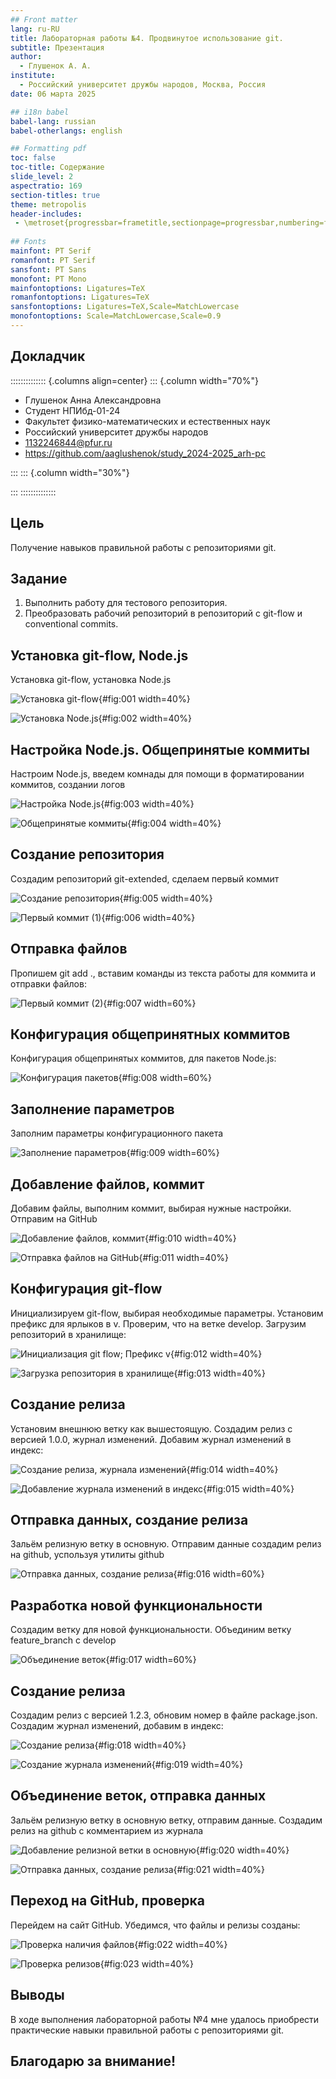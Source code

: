 ```yaml
---
## Front matter
lang: ru-RU
title: Лабораторная работы №4. Продвинутое использование git.
subtitle: Презентация
author:
  - Глушенок А. А.
institute:
  - Российский университет дружбы народов, Москва, Россия
date: 06 марта 2025

## i18n babel
babel-lang: russian
babel-otherlangs: english

## Formatting pdf
toc: false
toc-title: Содержание
slide_level: 2
aspectratio: 169
section-titles: true
theme: metropolis
header-includes:
 - \metroset{progressbar=frametitle,sectionpage=progressbar,numbering=fraction}
 
## Fonts
mainfont: PT Serif
romanfont: PT Serif
sansfont: PT Sans
monofont: PT Mono
mainfontoptions: Ligatures=TeX
romanfontoptions: Ligatures=TeX
sansfontoptions: Ligatures=TeX,Scale=MatchLowercase
monofontoptions: Scale=MatchLowercase,Scale=0.9
---
```


## Докладчик

:::::::::::::: {.columns align=center}
::: {.column width="70%"}

  * Глушенок Анна Александровна
  * Студент НПИбд-01-24
  * Факультет физико-математических и естественных наук
  * Российский университет дружбы народов
  * [1132246844@pfur.ru](mailto:1132246844@pfur.ru)
  * <https://github.com/aaglushenok/study_2024-2025_arh-pc>

:::
::: {.column width="30%"}

:::
::::::::::::::

## Цель

Получение навыков правильной работы с репозиториями git.

## Задание

1. Выполнить работу для тестового репозитория.
2. Преобразовать рабочий репозиторий в репозиторий с git-flow и conventional commits.


## Установка git-flow, Node.js

Установка git-flow, установка Node.js

![Установка git-flow](image/1.png){#fig:001 width=40%}

![Установка Node.js](image/2.png){#fig:002 width=40%}

## Настройка Node.js. Общепринятые коммиты

Настроим Node.js, введем комнады для помощи в форматировании коммитов, создании логов

![Настройка Node.js](image/3.png){#fig:003 width=40%}

![Общепринятые коммиты](image/4.png){#fig:004 width=40%}

## Создание репозитория

Создадим репозиторий git-extended, сделаем первый коммит

![Создание репозитория](image/5.png){#fig:005 width=40%}

![Первый коммит (1)](image/6.png){#fig:006 width=40%}

## Отправка файлов

Пропишем git add ., вставим команды из текста работы для коммита и отправки файлов:

![Первый коммит (2)](image/7.png){#fig:007 width=60%}

## Конфигурация общепринятных коммитов

Конфигурация общепринятых коммитов, для пакетов Node.js:

![Конфигурация пакетов](image/8.png){#fig:008 width=60%}

## Заполнение параметров

Заполним параметры конфигурационного пакета

![Заполнение параметров](image/9.png){#fig:009 width=60%}

## Добавление файлов, коммит

Добавим файлы, выполним коммит, выбирая нужные настройки. Отправим на GitHub

![Добавление файлов, коммит](image/10.png){#fig:010 width=40%}

![Отправка файлов на GitHub](image/11.png){#fig:011 width=40%}

## Конфигурация git-flow

Инициализируем git-flow, выбирая необходимые параметры. Установим префикс для ярлыков в v. Проверим, что на ветке develop. Загрузим репозиторий в хранилище:

![Инициализация git flow; Префикс v](image/12.png){#fig:012 width=40%}

![Загрузка репозитория в хранилище](image/13.png){#fig:013 width=40%}

## Создание релиза

Установим внешнюю ветку как вышестоящую. Создадим релиз с версией 1.0.0, журнал изменений. Добавим журнал изменений в индекс:

![Создание релиза, журнала изменений](image/14.png){#fig:014 width=40%}

![Добавление журнала изменений в индекс](image/15.png){#fig:015 width=40%}

## Отправка данных, создание релиза

Зальём релизную ветку в основную. Отправим данные создадим релиз на github, успользуя утилиты github

![Отправка данных, создание релиза](image/16.png){#fig:016 width=60%}

## Разработка новой функциональности

Создадим ветку для новой функциональности. Объединим ветку feature_branch c develop

![Объединение веток](image/17.png){#fig:017 width=60%}

## Создание релиза

Создадим релиз с версией 1.2.3, обновим номер в файле package.json. Создадим журнал изменений, добавим в индекс:

![Создание релиза](image/18.png){#fig:018 width=40%}

![Создание журнала изменений](image/19.png){#fig:019 width=40%}

## Объединение веток, отправка данных

Зальём релизную ветку в основную ветку, отправим данные. Создадим релиз на github с комментарием из журнала

![Добавление релизной ветки в основную](image/20.png){#fig:020 width=40%}

![Отправка данных, создание релиза](image/21.png){#fig:021 width=40%}

## Переход на GitHub, проверка

Перейдем на сайт GitHub. Убедимся, что файлы и релизы созданы:

![Проверка наличия файлов](image/22.png){#fig:022 width=40%}

![Проверка релизов](image/23.png){#fig:023 width=40%}

## Выводы

В ходе выполнения лабораторной работы №4 мне удалось приобрести практические навыки правильной работы с репозиториями git.

## Благодарю за внимание!

